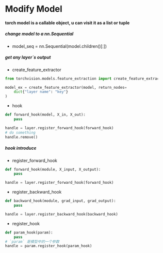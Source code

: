 # Modify Model

#### **torch model is a callable object, u can visit it as a list or tuple**

##### change model to a nn.Sequential
- model_seq = nn.Sequential(model.children()[:])

##### get any layer`s output
- create_feature_extractor
```python
from torchvision.models.feature_extraction import create_feature_extractor

model_ex = create_feature_extractor(model, return_nodes=
    dict{"layer name": "key"}
)
```

- hook
```python
def forward_hook(model, X_in, X_out):
    pass

handle = layer.register_forward_hook(forward_hook)
# do something
handle.remove()
```

##### hook introduce
- register_forward_hook
```python
def forward_hook(module, X_input, X_output):
    pass

handle = layer.register_forward_hook(forward_hook)
```

- register_backward_hook
```python
def backward_hook(module, grad_input, grad_output):
    pass

handle = layer.register_backward_hook(backward_hook)
```

- register_hook
```python
def param_hook(param):
    pass
# `param` 是模型中的一个参数
handle = param.register_hook(param_hook) 
```
